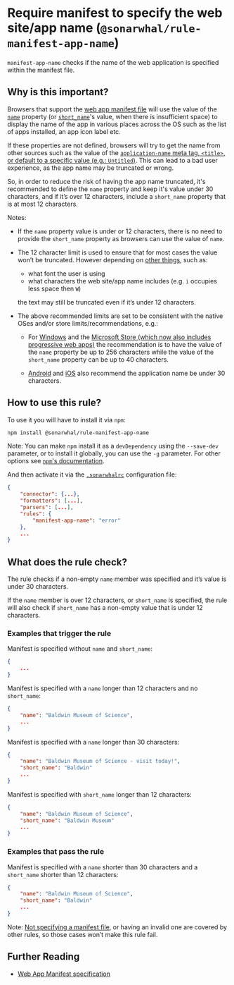 # Require manifest to specify the web site/app name (`@sonarwhal/rule-manifest-app-name`)

`manifest-app-name` checks if the name of the web application is
specified within the manifest file.

## Why is this important?

Browsers that support the [web app manifest file][manifest spec] will
use the value of the [`name`][manifest name] property (or
[`short_name`][manifest short_name]'s value, when there is insufficient
space) to display the name of the app in various places across the OS
such as the list of apps installed, an app icon label etc.

If these properties are not defined, browsers will try to get the name
from other sources such as the value of the [`application-name` meta tag,
`<title>`, or default to a specific value (e.g.: `Untitled`)][manifest
metadata]. This can lead to a bad user experience, as the app name may
be truncated or wrong.

So, in order to reduce the risk of having the app name truncated, it's
recommended to define the `name` property and keep it's value under 30
characters, and if it’s over 12 characters, include a `short_name`
property that is at most 12 characters.

Notes:

* If the `name` property value is under or 12 characters, there is
  no need to provide the `short_name` property as browsers can use
  the value of `name`.

* The 12 character limit is used to ensure that for most cases the
  value won’t be truncated. However depending on [other
  things][sonarwhal issue], such as:

  * what font the user is using
  * what characters the web site/app name includes (e.g. `i` occupies
    less space then `W`)

  the text may still be truncated even if it’s under 12 characters.

* The above recommended limits are set to be consistent with the native
  OSes and/or store limits/recommendations, e.g.:

  * For [Windows][windows] and the [Microsoft Store (which now also
    includes progressive web apps)][microsoft store] the recommendation
    is to have the value of the `name` property be up to 256 characters
    while the value of the `short_name` property can be up to 40 characters.

  * [Android][android] and [iOS][ios] also recommend the application
    name be under 30 characters.

## How to use this rule?

To use it you will have to install it via `npm`:

```bash
npm install @sonarwhal/rule-manifest-app-name
```

Note: You can make `npm` install it as a `devDependency` using the `--save-dev`
parameter, or to install it globally, you can use the `-g` parameter. For
other options see
[`npm`'s documentation](https://docs.npmjs.com/cli/install).

And then activate it via the [`.sonarwhalrc`][sonarwhalrc]
configuration file:

```json
{
    "connector": {...},
    "formatters": [...],
    "parsers": [...],
    "rules": {
        "manifest-app-name": "error"
    },
    ...
}
```

## What does the rule check?

The rule checks if a non-empty `name` member was specified and it’s
value is under 30 characters.

If the `name` member is over 12 characters, or `short_name` is
specified, the rule will also check if `short_name` has a non-empty
value that is under 12 characters.

### Examples that **trigger** the rule

Manifest is specified without `name` and `short_name`:

```json
{
    ...
}
```

Manifest is specified with a `name` longer than 12 characters
and no `short_name`:

```json
{
    "name": "Baldwin Museum of Science",
    ...
}
```

Manifest is specified with a `name` longer than 30 characters:

```json
{
    "name": "Baldwin Museum of Science - visit today!",
    "short_name": "Baldwin"
    ...
}
```

Manifest is specified with `short_name` longer than 12 characters:

```json
{
    "name": "Baldwin Museum of Science",
    "short_name": "Baldwin Museum"
    ...
}
```

### Examples that **pass** the rule

Manifest is specified with a `name` shorter than 30 characters
and a `short_name` shorter than 12 characters:

```json
{
    "name": "Baldwin Museum of Science",
    "short_name": "Baldwin"
    ...
}
```

Note: [Not specifying a manifest file](manifest-exists.md), or having
an invalid one are covered by other rules, so those cases won’t make
this rule fail.

## Further Reading

* [Web App Manifest specification][manifest spec]

<!-- Link labels: -->

[android]: https://support.google.com/googleplay/android-developer/answer/113469?hl=en#store_listing
[ios]: https://developer.apple.com/app-store/product-page/
[manifest metadata]: https://w3c.github.io/manifest/#authority-of-the-manifest%27s-metadata
[manifest name]: https://w3c.github.io/manifest/#name-member
[manifest short_name]: https://w3c.github.io/manifest/#short_name-member
[manifest spec]: https://w3c.github.io/manifest/
[microsoft store]: https://www.windowscentral.com/first-batch-windows-10-progressive-web-apps-here
[sonarwhal issue]: https://github.com/sonarwhal/sonarwhal/issues/136
[sonarwhalrc]: https://sonarwhal.com/docs/user-guide/further-configuration/sonarwhalrc-formats/
[windows]: https://blogs.windows.com/msedgedev/2018/02/06/welcoming-progressive-web-apps-edge-windows-10/
